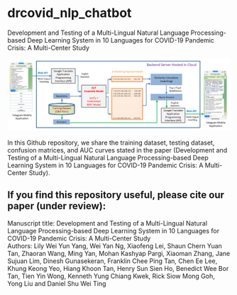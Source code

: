 # drcovid_nlp_chatbot
Development and Testing of a Multi-Lingual Natural Language Processing-based Deep Learning System in 10 Languages for COVID-19 Pandemic Crisis: A Multi-Center Study

![alt text](https://github.com/leixiaofeng-astar/drcovid_nlp_chatbot/blob/main/Chatbot%20architecture.png)

In this Github repository, we share the training dataset, testing dataset, confusion matrices, and AUC curves stated in the paper (Development and Testing of a Multi-Lingual Natural Language Processing-based Deep Learning System in 10 Languages for COVID-19 Pandemic Crisis: A Multi-Center Study).

## If you find this repository useful, please cite our paper (under review):
Manuscript title: Development and Testing of a Multi-Lingual Natural Language Processing-based Deep Learning System in 10 Languages for COVID-19 Pandemic Crisis: A Multi-Center Study  
Authors: Lily Wei Yun Yang, Wei Yan Ng, Xiaofeng Lei, Shaun Chern Yuan Tan, Zhaoran Wang, Ming Yan, Mohan Kashyap Pargi, Xiaoman Zhang, Jane Sujuan Lim, Dinesh Gunasekeran, Franklin Chee Ping Tan, Chen Ee Lee, Khung Keong Yeo, Hiang Khoon Tan, Henry Sun Sien Ho, Benedict Wee Bor Tan, Tien Yin Wong, Kenneth Yung Chiang Kwek, Rick Siow Mong Goh, Yong Liu and Daniel Shu Wei Ting  

